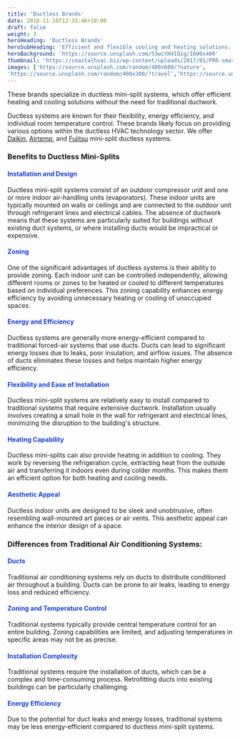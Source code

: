 ```yaml
---
title: 'Ductless Brands'
date: 2018-11-18T12:33:46+10:00
draft: false
weight: 3
heroHeading: 'Ductless Brands'
heroSubHeading: 'Efficient and flexible cooling and heating solutions.'
heroBackground: 'https://source.unsplash.com/53wcYH4IOig/1600x400'
thumbnail: 'https://coastalhvac.biz/wp-content/uploads/2017/01/PRO-smart-home-ac-setup-shutterstock_290444324-e1483636606426.jpg'
images: ['https://source.unsplash.com/random/400x600/?nature', 
'https://source.unsplash.com/random/400x300/?travel','https://source.unsplash.com/random/400x300/?architecture','https://source.unsplash.com/random/400x600/?buildings','https://source.unsplash.com/random/400x300/?city','https://source.unsplash.com/random/400x600/?business']
---
```


These brands specialize in ductless mini-split systems, which offer efficient heating and cooling solutions without the need for traditional ductwork. 

Ductless systems are known for their flexibility, energy efficiency, and individual room temperature control. These brands likely focus on providing various options within the ductless HVAC technology sector. We offer [Daikin](https://daikincomfort.com/products/heating-cooling/single-zone), [Airtemp](), and [Fujitsu](https://www.fujitsugeneral.com/us/residential/index.html) mini-split ductless systems. 

### Benefits to Ductless Mini-Splits
<h4 style="color:rgb(28,62,211)">Installation and Design</h4>

Ductless mini-split systems consist of an outdoor compressor unit and one or more indoor air-handling units (evaporators). These indoor units are typically mounted on walls or ceilings and are connected to the outdoor unit through refrigerant lines and electrical cables.
The absence of ductwork means that these systems are particularly suited for buildings without existing duct systems, or where installing ducts would be impractical or expensive.

<h4 style="color:rgb(28,62,211)">Zoning</h4>

One of the significant advantages of ductless systems is their ability to provide zoning. Each indoor unit can be controlled independently, allowing different rooms or zones to be heated or cooled to different temperatures based on individual preferences.
This zoning capability enhances energy efficiency by avoiding unnecessary heating or cooling of unoccupied spaces.

<h4 style="color:rgb(28,62,211)">Energy and Efficiency</h4>

Ductless systems are generally more energy-efficient compared to traditional forced-air systems that use ducts. Ducts can lead to significant energy losses due to leaks, poor insulation, and airflow issues.
The absence of ducts eliminates these losses and helps maintain higher energy efficiency.

<h4 style="color:rgb(28,62,211)">Flexibility and Ease of Installation</h4>

Ductless mini-split systems are relatively easy to install compared to traditional systems that require extensive ductwork. Installation usually involves creating a small hole in the wall for refrigerant and electrical lines, minimizing the disruption to the building's structure.

<h4 style="color:rgb(28,62,211)">Heating Capability</h4>

Ductless mini-splits can also provide heating in addition to cooling. They work by reversing the refrigeration cycle, extracting heat from the outside air and transferring it indoors even during colder months. This makes them an efficient option for both heating and cooling needs.

<h4 style="color:rgb(28,62,211)">Aesthetic Appeal</h4>

Ductless indoor units are designed to be sleek and unobtrusive, often resembling wall-mounted art pieces or air vents. This aesthetic appeal can enhance the interior design of a space.


### Differences from Traditional Air Conditioning Systems:

<h4 style="color:rgb(28,62,211)">Ducts</h4>

Traditional air conditioning systems rely on ducts to distribute conditioned air throughout a building. Ducts can be prone to air leaks, leading to energy loss and reduced efficiency.

<h4 style="color:rgb(28,62,211)">Zoning and Temperature Control</h4>

Traditional systems typically provide central temperature control for an entire building. Zoning capabilities are limited, and adjusting temperatures in specific areas may not be as precise.

<h4 style="color:rgb(28,62,211)">Installation Complexity</h4>

Traditional systems require the installation of ducts, which can be a complex and time-consuming process. Retrofitting ducts into existing buildings can be particularly challenging.

<h4 style="color:rgb(28,62,211)">Energy Efficiency</h4>

Due to the potential for duct leaks and energy losses, traditional systems may be less energy-efficient compared to ductless mini-split systems.
